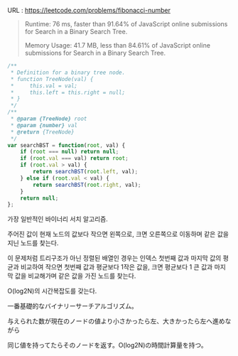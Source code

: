 URL : https://leetcode.com/problems/fibonacci-number

> Runtime: 76 ms, faster than 91.64% of JavaScript online submissions for Search in a Binary Search Tree.
>
> Memory Usage: 41.7 MB, less than 84.61% of JavaScript online submissions for Search in a Binary Search Tree.

```javascript
/**
 * Definition for a binary tree node.
 * function TreeNode(val) {
 *     this.val = val;
 *     this.left = this.right = null;
 * }
 */
/**
 * @param {TreeNode} root
 * @param {number} val
 * @return {TreeNode}
 */
var searchBST = function(root, val) {
    if (root === null) return null;
    if (root.val === val) return root;
    if (root.val > val) {
        return searchBST(root.left, val);
    } else if (root.val < val) {
        return searchBST(root.right, val);
    }
    return null; 
};
```

가장 일반적인 바이너리 서치 알고리즘.

주어진 값이 현재 노드의 값보다 작으면 왼쪽으로, 크면 오른쪽으로 이동하며 같은 값을 지닌 노드를 찾는다.

이 문제처럼 트리구조가 아닌 정렬된 배열인 경우는 인덱스 첫번째 값과 마지막 값의 평균과 비교하여 작으면 첫번째 값과 평균보다 1작은 값을, 크면 평균보다 1 큰 값과 마지막 값을 비교해가며 같은 값을 가진 노드를 찾는다.

O(log2N)의 시간복잡도를 갖는다. 



一番基礎的なバイナリーサーチアルゴリズム。

与えられた数が現在のノードの値より小さかったら左、大きかったら左へ進めながら

同じ値を持ってたらそのノードを返す。O(log2N)の時間計算量を持つ。


